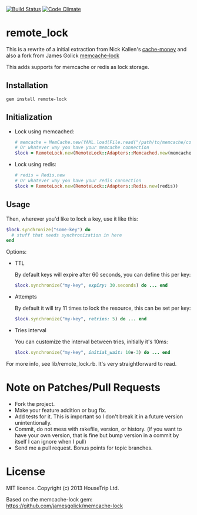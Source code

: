 [![Build Status](https://travis-ci.org/HouseTrip/remote_lock.png)](https://travis-ci.org/HouseTrip/remote_lock) [![Code Climate](https://codeclimate.com/github/HouseTrip/remote_lock.png)](https://codeclimate.com/github/HouseTrip/remote_lock)

remote_lock
===========

This is a rewrite of a initial extraction from Nick Kallen's [cache-money](http://github.com/nkallen/cache-money) and
also a fork from James Golick [memcache-lock](https://github.com/jamesgolick/memcache-lock)

This adds supports for memcache or redis as lock storage.

Installation
------------

```shell
gem install remote-lock
```

Initialization
-------------

* Lock using memcached:

  ```ruby
  # memcache = MemCache.new(YAML.load(File.read("/path/to/memcache/config")))
  # Or whatever way you have your memcache connection
  $lock = RemoteLock.new(RemoteLock::Adapters::Memcached.new(memcache))
  ```

* Lock using redis:

  ```ruby
  # redis = Redis.new
  # Or whatever way you have your redis connection
  $lock = RemoteLock.new(RemoteLock::Adapters::Redis.new(redis))
  ```

Usage
-----

Then, wherever you'd like to lock a key, use it like this:

```ruby
$lock.synchronize("some-key") do
  # stuff that needs synchronization in here
end
```

Options:

* TTL

  By default keys will expire after 60 seconds, you can define this per key:

  ```ruby
  $lock.synchronize("my-key", expiry: 30.seconds) do ... end
  ```

* Attempts

  By default it will try 11 times to lock the resource, this can be set per key:

  ```ruby
  $lock.synchronize("my-key", retries: 5) do ... end
  ```

* Tries interval

  You can customize the interval between tries, initially it's 10ms:

  ```ruby
  $lock.synchronize("my-key", initial_wait: 10e-3) do ... end
  ```

For more info, see lib/remote_lock.rb. It's very straightforward to read.

Note on Patches/Pull Requests
=============================

* Fork the project.
* Make your feature addition or bug fix.
* Add tests for it. This is important so I don't break it in a
  future version unintentionally.
* Commit, do not mess with rakefile, version, or history.
  (if you want to have your own version, that is fine but
   bump version in a commit by itself I can ignore when I pull)
* Send me a pull request. Bonus points for topic branches.

License
============
MIT licence. Copyright (c) 2013 HouseTrip Ltd.



Based on the memcache-lock gem: https://github.com/jamesgolick/memcache-lock
